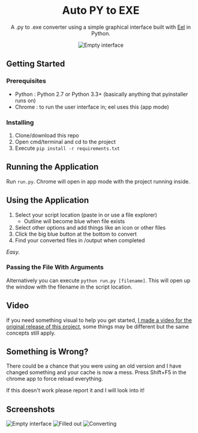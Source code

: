<h1 align="center">Auto PY to EXE</h1>
<p align="center">A .py to .exe converter using a simple graphical interface built with <a href="https://github.com/ChrisKnott/Eel">Eel</a> in Python.</p>

<div align="center">
    <img src="https://i.imgur.com/EuUlayC.png" alt="Empty interface">
</div>

## Getting Started

### Prerequisites
 - Python : Python 2.7 or Python 3.3+ (basically anything that pyinstaller runs on)
 - Chrome : to run the user interface in; eel uses this (app mode)

### Installing
1. Clone/download this repo
2. Open cmd/terminal and cd to the project
3. Execute ```pip install -r requirements.txt```

## Running the Application
Run ```run.py```. Chrome will open in app mode with the project running inside.

## Using the Application
1. Select your script location (paste in or use a file explorer)
    - Outline will become blue when file exists
2. Select other options and add things like an icon or other files
3. Click the big blue button at the bottom to convert
4. Find your converted files in /output when completed

*Easy.*

### Passing the File With Arguments
Alternatively you can execute ```python run.py [filename]```. This will open up the window with the filename in the script location.

## Video
If you need something visual to help you get started, [I made a video for the original release of this project](https://youtu.be/OZSZHmWSOeM), some things may be different but the same concepts still apply.

## Something is Wrong?
There could be a chance that you were using an old version and I have changed something and your cache is now a mess. Press Shift+F5 in the chrome app to force reload everything.

If this doesn't work please report it and I will look into it!

## Screenshots
![Empty interface](https://i.imgur.com/dd0LC2n.png)
![Filled out](https://i.imgur.com/f3TEnZI.png)
![Converting](https://i.imgur.com/MjdONcC.png)